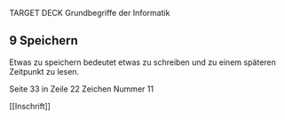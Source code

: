 TARGET DECK
Grundbegriffe der Informatik

9 Speichern
---
Etwas zu speichern bedeutet etwas zu schreiben und zu einem späteren Zeitpunkt zu lesen.
<!--ID: 1707063716747-->

Seite 33 in Zeile 22 Zeichen Nummer 11

[[Inschrift]]
